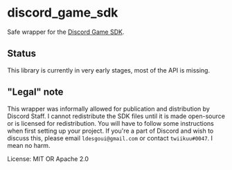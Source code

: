 # discord_game_sdk

Safe wrapper for the [Discord Game SDK](https://discordapp.com/developers/docs/game-sdk/sdk-starter-guide).

## Status

This library is currently in very early stages, most of the API is missing.

## "Legal" note

This wrapper was informally allowed for publication and distribution by Discord Staff.
I cannot redistribute the SDK files until it is made open-source or is licensed for redistribution. You will have to follow some instructions when first setting up your project.
If you're a part of Discord and wish to discuss this, please email `ldesgoui@gmail.com` or contact `twiikuu#0047`. I mean no harm.

License: MIT OR Apache 2.0

